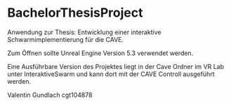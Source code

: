 # BachelorThesisProject

Anwendung zur Thesis: Entwicklung einer interaktive Schwarmimplementierung für die CAVE.

Zum Öffnen sollte Unreal Engine Version 5.3 verwendet werden.

Eine Ausführbare Version des Projektes liegt in der Cave Ordner im VR Lab unter InteraktiveSwarm und kann dort mit der CAVE Controll ausgeführt werden.

Valentin Gundlach 
cgt104878
